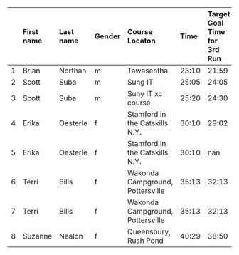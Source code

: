 |    | First name   | Last name   | Gender   | Course Locaton                   | Time   | Target Goal Time for 3rd Run   | Member   |
|---:|:-------------|:------------|:---------|:---------------------------------|:-------|:-------------------------------|:---------|
|  1 | Brian        | Northan     | m        | Tawasentha                       | 23:10  | 21:59                          | Yes      |
|  2 | Scott        | Suba        | m        | Sung IT                          | 25:05  | 24:05                          | Yes      |
|  3 | Scott        | Suba        | m        | Suny IT xc course                | 25:20  | 24:30                          | Yes      |
|  4 | Erika        | Oesterle    | f        | Stamford in the Catskills N.Y.   | 30:10  | 29:02                          | Yes      |
|  5 | Erika        | Oesterle    | f        | Stamford in the Catskills N.Y.   | 30:10  | nan                            | Yes      |
|  6 | Terri        | Bills       | f        | Wakonda Campground, Pottersville | 35:13  | 32:13                          | Yes      |
|  7 | Terri        | Bills       | f        | Wakonda Campground, Pottersville | 35:13  | 32:13                          | Yes      |
|  8 | Suzanne      | Nealon      | f        | Queensbury, Rush Pond            | 40:29  | 38:50                          | Yes      |